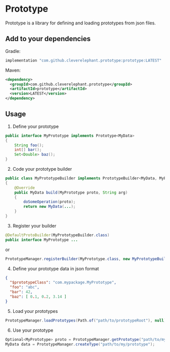 # Prototype

Prototype is a library for defining and loading prototypes from json files.

## Add to your dependencies

Gradle:
```gradle
implementation "com.github.cleverelephant.prototype:prototype:LATEST"
```
Maven:
```xml
<dependency>
  <groupId>com.github.cleverelephant.prototype</groupId>
  <artifactId>prototype</artifactId>
  <version>LATEST</version>
</dependency>
```
## Usage

1. Define your prototype
```java
public interface MyPrototype implements Prototype<MyData>
{
    String foo();
    int[] bar();
    Set<Double> baz();
}
```
2. Code your prototype builder
```java
public class MyPrototypeBuilder implements PrototypeBuilder<MyData, MyPrototype>
{
    @Override
    public MyData build(MyPrototype proto, String arg)
    {
        doSomeOperation(proto);
        return new MyData(...);
    }
}
```
3. Register your builder
```java
@DefaultProtoBuilder(MyPrototypeBuilder.class)
public interface MyPrototype ...
```
   or
```java
PrototypeManager.registerBuilder(MyPrototype.class, new MyPrototypeBuilder());
```
4. Define your prototype data in json format
```json
{
  "$prototypeClass": "com.mypackage.MyPrototype",
  "foo": "abc",
  "bar": 42,
  "baz": [ 0.1, 0.2, 3.14 ]
}
```
5. Load your prototypes
```java
PrototypeManager.loadPrototypes(Path.of("path/to/prototypeRoot"), null);
```
6. Use your prototype
```java
Optional<MyPrototype> proto = PrototypeManager.getPrototype("path/to/my/prototype");
MyData data = PrototypeManager.createType("path/to/my/prototype");
```
